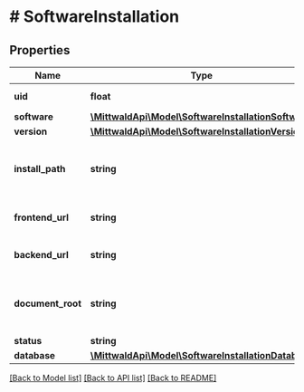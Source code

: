 # # SoftwareInstallation

## Properties

Name | Type | Description | Notes
------------ | ------------- | ------------- | -------------
**uid** | **float** |  | [optional] [readonly]
**software** | [**\MittwaldApi\Model\SoftwareInstallationSoftware**](SoftwareInstallationSoftware.md) |  | [optional]
**version** | [**\MittwaldApi\Model\SoftwareInstallationVersion**](SoftwareInstallationVersion.md) |  | [optional]
**install_path** | **string** | Dateipfad, in welchem die Software im Account installiert ist | [optional]
**frontend_url** | **string** | URL zum Frontend der Software | [optional]
**backend_url** | **string** | URL zum Backend der Software | [optional]
**document_root** | **string** | DocumentRoot der Software, relativ zum Installationspfad (&#x60;installPath&#x60;) | [optional]
**status** | **string** |  | [optional]
**database** | [**\MittwaldApi\Model\SoftwareInstallationDatabase**](SoftwareInstallationDatabase.md) |  | [optional]

[[Back to Model list]](../../README.md#models) [[Back to API list]](../../README.md#endpoints) [[Back to README]](../../README.md)

